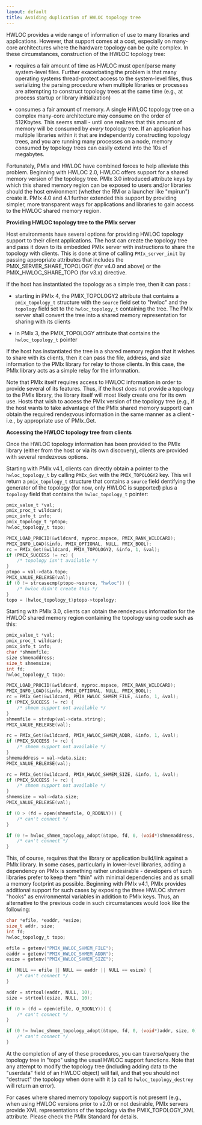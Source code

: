 ```yaml
---
layout: default
title: Avoiding duplication of HWLOC topology tree
---
```


HWLOC provides a wide range of information of use to many libraries and applications. However, that support comes at a cost, especially on many-core architectures where the hardware topology can be quite complex. In these circumstances, construction of the HWLOC topology tree:

- requires a fair amount of time as HWLOC must open/parse many system-level files. Further exacerbating the problem is that many operating systems thread-protect access to the system-level files, thus serializing the parsing procedure when multiple libraries or processes are attempting to construct topology trees at the same time (e.g., at process startup or library initialization)

- consumes a fair amount of memory. A single HWLOC topology tree on a complex many-core architecture may consume on the order of 512Kbytes. This seems small - until one realizes that this amount of memory will be consumed by _every_ topology tree. If an application has multiple libraries within it that are independently constructing topology trees, and you are running many processes on a node, memory consumed by topology trees can easily extend into the 10s of megabytes.

Fortunately, PMIx and HWLOC have combined forces to help alleviate this problem. Beginning with HWLOC 2.0, HWLOC offers support for a shared memory version of the topology tree. PMIx 3.0 introduced attribute keys by which this shared memory region can be exposed to users and/or libraries should the host environment (whether the RM or a launcher like "mpirun") create it. PMIx 4.0 and 4.1 further extended this support by providing simpler, more transparent ways for applications and libraries to gain access to the HWLOC shared memory region.

**Providing HWLOC topology tree to the PMIx server**

Host environments have several options for providing HWLOC topology support to their client applications.
The host can create the topology tree and pass it down to its embedded PMIx server with instructions to
share the topology with clients. This is done at time of calling `PMIx_server_init` by passing appropriate
attributes that includes the PMIX_SERVER_SHARE_TOPOLOGY (for v4.0 and above) or the
PMIX_HWLOC_SHARE_TOPO (for v3.x) directive.

If the host has instantiated the topology as a simple tree, then it can pass :

- starting in PMIx 4, the PMIX_TOPOLOGY2 attribute that contains a `pmix_topology_t` structure with
the `source` field set to "hwloc" and the `topology` field set to the `hwloc_topology_t` containing the
tree. The PMIx server shall convert the tree into a shared memory representation for sharing with its clients

- in PMIx 3, the PMIX_TOPOLOGY attribute that contains the `hwloc_topology_t` pointer

If the host has instantiated the tree in a shared memory region that it wishes to share with its clients, then it can
pass the file, address, and size information to the PMIx library for relay to those clients. In this case, the PMIx library
acts as a simple relay for the information.

Note that PMIx itself requires access to HWLOC information in order to provide several of its features. Thus, if
the host does not provide a topology to the PMIx library, the library itself will most likely create one for its own
use. Hosts that wish to access the PMIx version of the topology tree (e.g., if the host wants to take advantage
of the PMIx shared memory support) can obtain the required rendezvous information in the same manner as a
client - i.e., by appropriate use of PMIx_Get.

**Accessing the HWLOC topology tree from clients**

Once the HWLOC topology information has been provided to the PMIx library (either from the host or via its own
discovery), clients are provided with several rendezvous options.

Starting with PMIx v4.1, clients can directly obtain a pointer to the `hwloc_topology_t` by calling `PMIx_Get`
with the `PMIX_TOPOLOGY2` key. This will return a `pmix_topology_t` structure that contains a `source` field 
dentifying the generator of the topology (for now, only HWLOC is supported) plus a `topology` field that contains
the `hwloc_topology_t` pointer:

```c
pmix_value_t *val;
pmix_proc_t wildcard;
pmix_info_t info;
pmix_topology_t *ptopo;
hwloc_topology_t topo;

PMIX_LOAD_PROCID(&wildcard, myproc.nspace, PMIX_RANK_WILDCARD);
PMIX_INFO_LOAD(&info, PMIX_OPTIONAL, NULL, PMIX_BOOL);
rc = PMIx_Get(&wildcard, PMIX_TOPOLOGY2, &info, 1, &val);
if (PMIX_SUCCESS != rc) {
    /* topology isn't available */
}
ptopo = val->data.topo;
PMIX_VALUE_RELEASE(val);
if (0 != strcasecmp(ptopo->source, "hwloc")) {
    /* hwloc didn't create this */
}
topo = (hwloc_topology_t)ptopo->topology;
```

Starting with PMIx 3.0, clients can obtain the rendezvous information for the HWLOC shared memory region
containing the topology using code such as this:

```c
pmix_value_t *val;
pmix_proc_t wildcard;
pmix_info_t info;
char *shmemfile;
size shmemaddress;
size_t shmemsize;
int fd;
hwloc_topology_t topo;

PMIX_LOAD_PROCID(&wildcard, myproc.nspace, PMIX_RANK_WILDCARD);
PMIX_INFO_LOAD(&info, PMIX_OPTIONAL, NULL, PMIX_BOOL);
rc = PMIx_Get(&wildcard, PMIX_HWLOC_SHMEM_FILE, &info, 1, &val);
if (PMIX_SUCCESS != rc) {
    /* shmem support not available */
}
shmemfile = strdup(val->data.string);
PMIX_VALUE_RELEASE(val);

rc = PMIx_Get(&wildcard, PMIX_HWLOC_SHMEM_ADDR, &info, 1, &val);
if (PMIX_SUCCESS != rc) {
    /* shmem support not available */
}
shmemaddress = val->data.size;
PMIX_VALUE_RELEASE(val);

rc = PMIx_Get(&wildcard, PMIX_HWLOC_SHMEM_SIZE, &info, 1, &val);
if (PMIX_SUCCESS != rc) {
    /* shmem support not available */
}
shmemsize = val->data.size;
PMIX_VALUE_RELEASE(val);

if (0 > (fd = open(shmemfile, O_RDONLY))) {
    /* can't connect */
}

if (0 != hwloc_shmem_topology_adopt(&topo, fd, 0, (void*)shmemaddress, shmemsize, 0)) {
    /* can't connect */
}
```

This, of course, requires that the library or application build/link against a PMIx library. In some cases, particularly in lower-level libraries, adding a dependency on PMIx is something rather undesirable - developers of such libraries prefer to keep them "thin" with minimal dependencies and as small a memory footprint as possible. Beginning with PMIx v4.1, PMIx provides additional support for such cases by exposing the three HWLOC shmem "hooks" as environmental variables in addition to PMIx keys. Thus, an alternative to the previous code in such circumstances would look like the following:

```c
char *efile, *eaddr, *esize;
size_t addr, size;
int fd;
hwloc_topology_t topo;

efile = getenv("PMIX_HWLOC_SHMEM_FILE");
eaddr = getenv("PMIX_HWLOC_SHMEM_ADDR");
esize = getenv("PMIX_HWLOC_SHMEM_SIZE");

if (NULL == efile || NULL == eaddr || NULL == esize) {
    /* can't connect */
}

addr = strtoul(eaddr, NULL, 10);
size = strtoul(esize, NULL, 10);

if (0 > (fd = open(efile, O_RDONLY))) {
    /* can't connect */
}

if (0 != hwloc_shmem_topology_adopt(&topo, fd, 0, (void*)addr, size, 0)) {
    /* can't connect */
}
```

At the completion of any of these procedures, you can traverse/query the topology tree in "topo" using the usual HWLOC support functions. Note that any attempt to modify the topology tree (including adding data to the "userdata" field of an HWLOC object) will fail, and that you should not "destruct" the topology when done with it (a call to `hwloc_topology_destroy` will return an error).

For cases where shared memory topology support is not present (e.g., when using HWLOC versions prior to v2.0) or not desirable, PMIx servers provide XML representations of the topology via the PMIX_TOPOLOGY_XML attribute. Please check the PMIx Standard for details.
